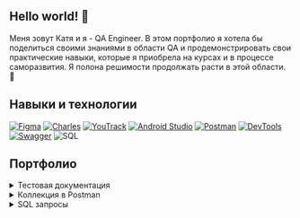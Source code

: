 ## Hello world! 👋
Меня зовут Катя и я - QA Engineer. В этом портфолио я хотела бы поделиться своими знаниями в области QA и продемонстрировать свои практические навыки, которые я приобрела на курсах и в процессе саморазвития. Я полона решимости продолжать расти в этой области. :muscle:
## Навыки и технологии
[![Figma](https://img.shields.io/badge/Figma-000000?style=for-the-badge&logo=figma&logoColor=5551FF)](https://www.figma.com/)
[![Charles](https://img.shields.io/badge/Charles-000000?style=for-the-badge&logo=charles&logoColor=bbddee)](https://www.charlesproxy.com/)
[![YouTrack](https://img.shields.io/badge/YouTrack-000000?style=for-the-badge&logo=youtrack&logoColor=bbddee)](https://www.jetbrains.com/ru-ru/youtrack/)
[![Android Studio](https://img.shields.io/badge/Android_Studio-000000?style=for-the-badge&logo=AndroidStudio&logoColor=34a853)](https://developer.android.com/studio)
[![Postman](https://img.shields.io/badge/Postman-000000?style=for-the-badge&logo=Postman&logoColor=e05320)](https://www.postman.com/)
[![DevTools](https://img.shields.io/badge/DevTools-000000?style=for-the-badge&logo=googlechrome&logoColor=1E90FF)](https://developer.chrome.com/docs/devtools?hl=ru)
[![Swagger](https://img.shields.io/badge/Swagger-000000?style=for-the-badge&logo=Swagger&logoColor=89bf04)](https://swagger.io/)
![SQL](https://img.shields.io/badge/SQL-000000?style=for-the-badge&logo=SQL&logoColor=89bf04)
## Портфолио

<details>
<summary>Тестовая документация</summary>

[Чек листы](https://docs.google.com/spreadsheets/d/1byNhcX4AYMVIRBZcDAifHdzkH_T6Z-vUrkMtKs5reNw/edit?usp=sharing) <br>
[Тест кейсы](https://docs.google.com/spreadsheets/d/1aHv3_DnOwp67YQy2P5e-N1auUEzonfHknXf3NJiFAOo/edit?usp=sharing) <br>
[Баг-репорты](Projects/bugs/README.md) <br>
[Mind Maps](Projects/Postman/README.md) <br>
</details>
<details>
<summary>Коллекция в Postman</summary>

[Коллекция в Postman](Projects/Postman/README.md)
</details>
<details>
<summary>SQL запросы</summary>

  [SQL запросы](Projects/sql/README.md)<br>
  [Проект:задания](Projects/sql-project/README.md)
</details>

